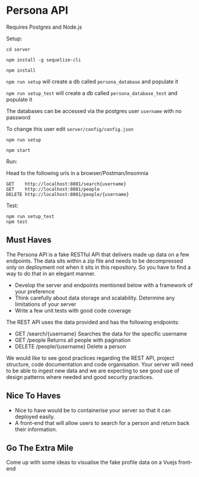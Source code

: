 # Persona API

Requires Postgres and Node.js  

Setup:

```cd server```  

```npm install -g sequelize-cli``` 

```npm install``` 

```npm run setup``` will create a db called ```persona_database``` and populate it    

```npm run setup_test``` will create a db called ```persona_database_test``` and populate it      

The databases can be accessed via the postgres user ```username``` with no password  

To change this user edit ```server/config/config.json```  

```npm run setup```

```npm start```


Run:

Head to the following urls in a browser/Postman/Insomnia

```GET    http://localhost:8081/search{username}```  
```GET    http://localhost:8081/people```  
```DELETE http://localhost:8081/people/{username}```  

Test:

```npm run setup_test```  
```npm test```  

## Must Haves

The Persona API is a fake RESTful API that delivers made up data on a few endpoints. The data sits within a zip file and needs to be decompressed only on deployment not when it sits in this repository. So you have to find a way to do that in an elegant manner.

- Develop the server and endpoints mentioned below with a framework of your preference
- Think carefully about data storage and scalability. Determine any limitations of your server
- Write a few unit tests with good code coverage

The REST API uses the data provided and has the following endpoints:

- GET /search/{username} Searches the data for the specific username
- GET /people Returns all people with pagination
- DELETE /people/{username} Delete a person

We would like to see good practices regarding the REST API, project structure, code documentation and code organisation. Your server will need to be able to ingest new data and we are expecting to see good use of design patterns where needed and good security practices. 


## Nice To Haves

- Nice to have would be to containerise your server so that it can deployed easily.
- A front-end that will allow users to search for a person and return back their information. 


## Go The Extra Mile

Come up with some ideas to visualise the fake profile data on a Vuejs front-end

